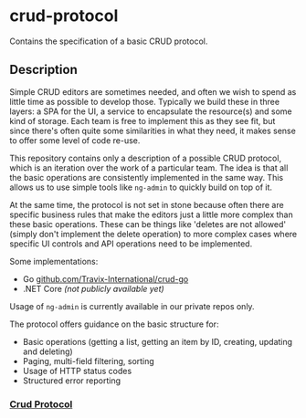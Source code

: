 # crud-protocol
Contains the specification of a basic CRUD protocol. 


## Description

Simple CRUD editors are sometimes needed, and often we wish to spend as little time as possible to develop those. Typically we build these in three layers: a SPA
for the UI, a service to encapsulate the resource(s) and some kind of storage. Each team is free to implement this as they see fit, but since there's often
quite some similarities in what they need, it makes sense to offer some level of code re-use.

This repository contains only a description of a possible CRUD protocol, which is an iteration over the work of a particular team. The idea is that all the basic operations
are consistently implemented in the same way. This allows us to use simple tools like
`ng-admin` to quickly build on top of it.

At the same time, the protocol is not set in stone because often there are specific business rules that make the editors just a little more complex than these
basic operations. These can be things like 'deletes are not allowed' (simply don't implement the delete operation) to more complex cases where specific UI
controls and API operations need to be implemented.

Some implementations:
* Go [github.com/Travix-International/crud-go](https://github.com/Travix-International/crud-go)
* .NET Core _(not publicly available yet)_

Usage of `ng-admin` is currently available in our private repos only.

The protocol offers guidance on the basic structure for:
* Basic operations (getting a list, getting an item by ID, creating, updating and deleting)
* Paging, multi-field filtering, sorting
* Usage of HTTP status codes
* Structured error reporting


### [Crud Protocol](https://github.com/Travix-International/crud-protocol/blob/master/CrudProtocol.md)
